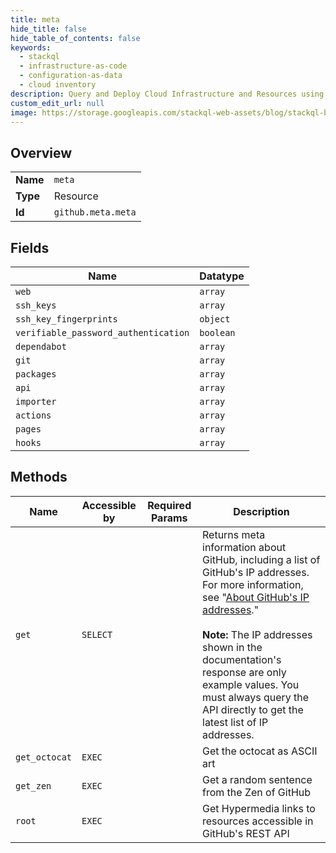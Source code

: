```yaml
---
title: meta
hide_title: false
hide_table_of_contents: false
keywords:
  - stackql
  - infrastructure-as-code
  - configuration-as-data
  - cloud inventory
description: Query and Deploy Cloud Infrastructure and Resources using SQL
custom_edit_url: null
image: https://storage.googleapis.com/stackql-web-assets/blog/stackql-blog-post-featured-image.png
---
```

  
    

## Overview
<table><tbody>
<tr><td><b>Name</b></td><td><code>meta</code></td></tr>
<tr><td><b>Type</b></td><td>Resource</td></tr>
<tr><td><b>Id</b></td><td><code>github.meta.meta</code></td></tr>
</tbody></table>

## Fields
| Name | Datatype |
| ---- | -------- |
| `web` | `array` |
| `ssh_keys` | `array` |
| `ssh_key_fingerprints` | `object` |
| `verifiable_password_authentication` | `boolean` |
| `dependabot` | `array` |
| `git` | `array` |
| `packages` | `array` |
| `api` | `array` |
| `importer` | `array` |
| `actions` | `array` |
| `pages` | `array` |
| `hooks` | `array` |
## Methods
| Name | Accessible by | Required Params | Description |
| ---- | ------------- | --------------- | ----------- |
| `get` | `SELECT` |  | Returns meta information about GitHub, including a list of GitHub's IP addresses. For more information, see "[About GitHub's IP addresses](https://docs.github.com/articles/about-github-s-ip-addresses/)."<br /><br />**Note:** The IP addresses shown in the documentation's response are only example values. You must always query the API directly to get the latest list of IP addresses. |
| `get_octocat` | `EXEC` |  | Get the octocat as ASCII art |
| `get_zen` | `EXEC` |  | Get a random sentence from the Zen of GitHub |
| `root` | `EXEC` |  | Get Hypermedia links to resources accessible in GitHub's REST API |
